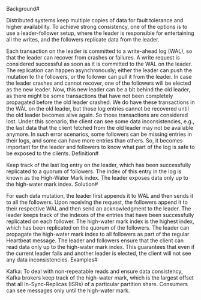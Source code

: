 Background#

Distributed systems keep multiple copies of data for fault tolerance and higher availability. To achieve strong consistency, one of the options is to use a leader-follower setup, where the leader is responsible for entertaining all the writes, and the followers replicate data from the leader.

Each transaction on the leader is committed to a write-ahead log (WAL), so that the leader can recover from crashes or failures. A write request is considered successful as soon as it is committed to the WAL on the leader. The replication can happen asynchronously; either the leader can push the mutation to the followers, or the follower can pull it from the leader. In case the leader crashes and cannot recover, one of the followers will be elected as the new leader. Now, this new leader can be a bit behind the old leader, as there might be some transactions that have not been completely propagated before the old leader crashed. We do have these transactions in the WAL on the old leader, but those log entries cannot be recovered until the old leader becomes alive again. So those transactions are considered lost. Under this scenario, the client can see some data inconsistencies, e.g., the last data that the client fetched from the old leader may not be available anymore. In such error scenarios, some followers can be missing entries in their logs, and some can have more entries than others. So, it becomes important for the leader and followers to know what part of the log is safe to be exposed to the clients.
Definition#

Keep track of the last log entry on the leader, which has been successfully replicated to a quorum of followers. The index of this entry in the log is known as the High-Water Mark index. The leader exposes data only up to the high-water mark index.
Solution#

For each data mutation, the leader first appends it to WAL and then sends it to all the followers. Upon receiving the request, the followers append it to their respective WAL and then send an acknowledgment to the leader. The leader keeps track of the indexes of the entries that have been successfully replicated on each follower. The high-water mark index is the highest index, which has been replicated on the quorum of the followers. The leader can propagate the high-water mark index to all followers as part of the regular Heartbeat message. The leader and followers ensure that the client can read data only up to the high-water mark index. This guarantees that even if the current leader fails and another leader is elected, the client will not see any data inconsistencies.
Examples#

Kafka: To deal with non-repeatable reads and ensure data consistency, Kafka brokers keep track of the high-water mark, which is the largest offset that all In-Sync-Replicas (ISRs) of a particular partition share. Consumers can see messages only until the high-water mark.
